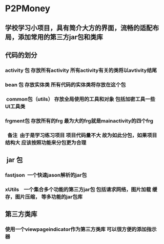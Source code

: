 # P2PMoney
 
 ## 学校学习小项目，具有简介大方的界面，流畅的适配布局，添加常用的第三方jar包和类库

## 代码的划分

### activity 包 存放所有activity 所有activity有关的类将以avtivity结尾

### bean 包 存放实体类 所有代码的实体类将存放在这个包

###  common包（utils） 存放全局使用的工具和对象 包括加密工具一些UI工具类

###  frgment包 存放所有的frg 最为大的frg就是mainactivity的四个frg

###   备注  由于是学习练习项目 项目代码量不大 故为如此分包，如果项目结构大 应该按照功能来分包更为合理


##  jar 包

### fastjson  一个快速jason解析的jar包

### xUtils    一个集合多个功能的第三方jar包 包括请求网络，图片加载 缓存，图片压缩， 等多功能的jar包库

## 第三方类库
### 使用一个viewpageindicator作为第三方类库 可以很方便的添加指示器
 

